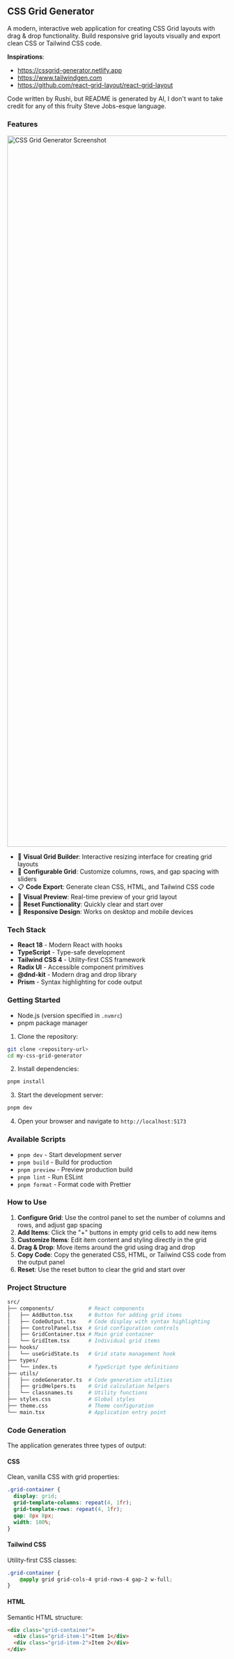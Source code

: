 ## CSS Grid Generator

A modern, interactive web application for creating CSS Grid layouts with drag & drop functionality. Build responsive grid layouts visually and export clean CSS or Tailwind CSS code.

**Inspirations**:
- https://cssgrid-generator.netlify.app
- https://www.tailwindgen.com
- https://github.com/react-grid-layout/react-grid-layout

Code written by Rushi, but README is generated by AI, I don't want to take credit for any of this fruity Steve Jobs-esque language.

### Features

<img width="2410" height="1630" alt="CSS Grid Generator Screenshot" src="https://github.com/user-attachments/assets/f57e8552-cb59-4521-889c-a2eee9b27860" />

- 🎨 **Visual Grid Builder**: Interactive resizing interface for creating grid layouts
- 📐 **Configurable Grid**: Customize columns, rows, and gap spacing with sliders
- 📋 **Code Export**: Generate clean CSS, HTML, and Tailwind CSS code
- 🎨 **Visual Preview**: Real-time preview of your grid layout
- 🧹 **Reset Functionality**: Quickly clear and start over
- 📱 **Responsive Design**: Works on desktop and mobile devices

### Tech Stack

- **React 18** - Modern React with hooks
- **TypeScript** - Type-safe development
- **Tailwind CSS 4** - Utility-first CSS framework
- **Radix UI** - Accessible component primitives
- **@dnd-kit** - Modern drag and drop library
- **Prism** - Syntax highlighting for code output

### Getting Started

- Node.js (version specified in `.nvmrc`)
- pnpm package manager

1. Clone the repository:
```bash
git clone <repository-url>
cd my-css-grid-generator
```

2. Install dependencies:
```bash
pnpm install
```

3. Start the development server:
```bash
pnpm dev
```

4. Open your browser and navigate to `http://localhost:5173`

### Available Scripts

- `pnpm dev` - Start development server
- `pnpm build` - Build for production
- `pnpm preview` - Preview production build
- `pnpm lint` - Run ESLint
- `pnpm format` - Format code with Prettier

### How to Use

1. **Configure Grid**: Use the control panel to set the number of columns and rows, and adjust gap spacing
2. **Add Items**: Click the "+" buttons in empty grid cells to add new items
3. **Customize Items**: Edit item content and styling directly in the grid
4. **Drag & Drop**: Move items around the grid using drag and drop
5. **Copy Code**: Copy the generated CSS, HTML, or Tailwind CSS code from the output panel
6. **Reset**: Use the reset button to clear the grid and start over

### Project Structure

```bash
src/
├── components/           # React components
│   ├── AddButton.tsx     # Button for adding grid items
│   ├── CodeOutput.tsx    # Code display with syntax highlighting
│   ├── ControlPanel.tsx  # Grid configuration controls
│   ├── GridContainer.tsx # Main grid container
│   └── GridItem.tsx      # Individual grid items
├── hooks/
│   └── useGridState.ts   # Grid state management hook
├── types/
│   └── index.ts          # TypeScript type definitions
├── utils/
│   ├── codeGenerator.ts  # Code generation utilities
│   ├── gridHelpers.ts    # Grid calculation helpers
│   └── classnames.ts     # Utility functions
├── styles.css            # Global styles
├── theme.css             # Theme configuration
└── main.tsx              # Application entry point
```

### Code Generation

The application generates three types of output:

#### CSS
Clean, vanilla CSS with grid properties:
```css
.grid-container {
  display: grid;
  grid-template-columns: repeat(4, 1fr);
  grid-template-rows: repeat(4, 1fr);
  gap: 8px 8px;
  width: 100%;
}
```
#### Tailwind CSS
Utility-first CSS classes:
```css
.grid-container {
    @apply grid grid-cols-4 grid-rows-4 gap-2 w-full;
}
```

#### HTML
Semantic HTML structure:
```html
<div class="grid-container">
  <div class="grid-item-1">Item 1</div>
  <div class="grid-item-2">Item 2</div>
</div>
```

